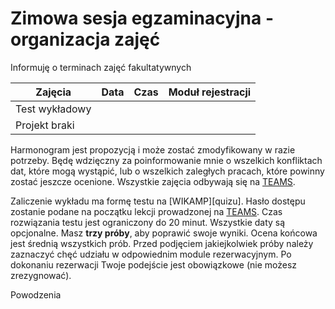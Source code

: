 # Zimowa sesja egzaminacyjna - organizacja zajęć

Informuję o terminach zajęć fakultatywnych

| Zajęcia        | Data | Czas | Moduł rejestracji |
| -------------- | ---- | ---- | ----------------- |
| Test wykładowy |      |      |                   |
| Projekt braki  |      |      |                   |

Harmonogram jest propozycją i może zostać zmodyfikowany w razie potrzeby. Będę wdzięczny za poinformowanie mnie o wszelkich konfliktach dat, które mogą wystąpić, lub o wszelkich zaległych pracach, które powinny zostać jeszcze ocenione. Wszystkie zajęcia odbywają się na [TEAMS][TEAMS].

Zaliczenie wykładu ma formę testu na [WIKAMP][quizu]. Hasło dostępu zostanie podane na początku lekcji prowadzonej na [TEAMS][TEAMS]. Czas rozwiązania testu jest ograniczony do 20 minut. Wszystkie daty są opcjonalne. Masz **trzy próby**, aby poprawić swoje wyniki. Ocena końcowa jest średnią wszystkich prób. Przed podjęciem jakiejkolwiek próby należy zaznaczyć chęć udziału w odpowiednim module rezerwacyjnym. Po dokonaniu rezerwacji Twoje podejście jest obowiązkowe (nie możesz zrezygnować).

Powodzenia

[quiz]: https://ftims.edu.p.lodz.pl/mod/quiz/view.php?id=65451
[TEAMS]: https://teams.microsoft.com/l/team/19%3ad833dcead01c45949e23c749b3cfc487%40thread.tacv2/conversations?groupId=65b4e1c4-cd59-4e38-93bb-cb37c4f5afdf&tenantId=67ea5955-9b5c-4693-a8f9-960f2a3b49bb
